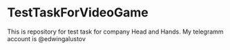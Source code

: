 # TestTaskForVideoGame
This is repository for test task for company Head and Hands. My telegramm account is @edwingalustov
